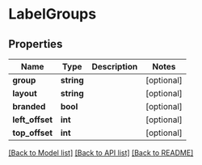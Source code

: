 # LabelGroups

## Properties
Name | Type | Description | Notes
------------ | ------------- | ------------- | -------------
**group** | **string** |  | [optional] 
**layout** | **string** |  | [optional] 
**branded** | **bool** |  | [optional] 
**left_offset** | **int** |  | [optional] 
**top_offset** | **int** |  | [optional] 

[[Back to Model list]](../../README.md#documentation-for-models) [[Back to API list]](../../README.md#documentation-for-api-endpoints) [[Back to README]](../../README.md)

